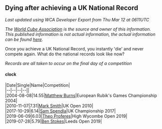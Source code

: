 ## Dying after achieving a UK National Record 

*Last updated using WCA Developer Export from Thu Mar 12 at 0611UTC*

*The [World Cube Association](https://www.worldcubeassociation.org) is the source and owner of this information. This published information is not actual information, the actual information can be found [here](https://www.worldcubeassociation.org/results).*

Once you achieve a UK National Record, you instantly 'die' and never compete again. What do the national records look like now?

*Records are all taken to occur on the final day of a competition*

#### clock

|Date|Single|Name|Competition|  
|--|--|--|--||  
|2004-08-08|14.55|[Matthew Burns](https://www.worldcubeassociation.org/persons/2004BURN01)|European Rubik's Games Championship 2004|  
|2010-11-07|7.31|[Mark Smith](https://www.worldcubeassociation.org/persons/2009SMIT06)|UK Open 2010|  
|2017-10-29|6.14|[Sam Spendla](https://www.worldcubeassociation.org/persons/2015SPEN01)|UK Championship 2017|  
|2019-06-09|6.03|[Theo Proferes](https://www.worldcubeassociation.org/persons/2019PROF01)|High Wycombe Open 2019|  
|2019-07-28|5.79|[Ben Stokes](https://www.worldcubeassociation.org/persons/2018STOK01)|Leeds Open 2019|  
